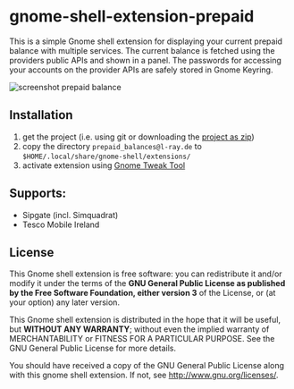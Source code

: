 # gnome-shell-extension-prepaid

This is a simple Gnome shell extension for displaying your current prepaid balance with multiple services. The current balance is fetched using the providers public APIs and shown in a panel. The passwords for accessing your accounts on the provider APIs are safely stored in Gnome Keyring.

![screenshot prepaid balance](https://raw.githubusercontent.com/l-ray/gnome-shell-extension-prepaid/master/static/screenshot.png "Screenshot prepaid balance overview")

## Installation
 1. get the project (i.e. using git or downloading the [project as zip](https://github.com/l-ray/gnome-shell-extension-prepaid/archive/master.zip))
 1. copy the directory `prepaid_balances@l-ray.de` to `$HOME/.local/share/gnome-shell/extensions/`
 1. activate extension using [Gnome Tweak Tool](wiki.gnome.org/action/show/Apps/GnomeTweakTool)

## Supports:
 * Sipgate (incl. Simquadrat)
 * Tesco Mobile Ireland

## License

This Gnome shell extension is free software: you can redistribute it and/or modify it under the terms of the **GNU General Public License as published by the Free Software Foundation, either version 3** of the License, or (at your option) any later version.

This Gnome shell extension is distributed in the hope that it will be useful, but **WITHOUT ANY WARRANTY**; without even the implied warranty of MERCHANTABILITY or FITNESS FOR A PARTICULAR PURPOSE. See the GNU General Public License for more details.

You should have received a copy of the GNU General Public License along with this gnome shell extension. If not, see http://www.gnu.org/licenses/.
